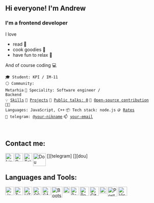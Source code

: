 ## Hi everyone! I'm Andrew

### I'm a frontend developer

I love
- read :book:
- cook goodies :cake:
- have fun to relax :bowling:

And of course coding :computer:


<code>🎓 Student: KPI / IM-11</code>
<br>
<code>⚪ Community: Metarhia</code>
<code>👷 Speciality: Software engineer / Backend</code><br>
<code>💡 [Skills](SKILLS.md)</code>
<code>🧻 [Projects](PROJECTS.md)</code>
<code>📢 [Public talks: 0](TALKS.md)</code>
<code>👀 [Open-source contribution](CONTRIBUTION.md)</code><br>
<code>🧑‍💻 Languages: JavaScript, C++</code>
<code>📦 Tech stack: node.js</code>
<code>🪙 [Rates](RATES.md)</code><br>
<code>💬 telegram: [@your-nikname](https://telegram.me/your-nikname)</code>
<code>📫 [your-email](mailto:your-email)</code>


<br />

## Contact me:

[<img align="left" alt="LinkedIn" width="26px" target="_blank" src="https://cdn.jsdelivr.net/npm/simple-icons@7.4.0/icons/linkedin.svg" />](https://www.linkedin.com/in/andrey-khorsun-40b4a8244/)
<a target="_blank" href="mailto:vladsupruniuk@gmail.com"><img align="left" alt="Gmail" width="26px" src="https://cdn.jsdelivr.net/npm/simple-icons@7.4.0/icons/gmail.svg" /></a>
[<img align="left" alt="Telegram" width="26px" src="https://cdn.jsdelivr.net/npm/simple-icons@7.4.0/icons/telegram.svg" />][telegram]
[<img align="left" alt="Dou" width="40px" src="https://uaspectr.com/wp-content/uploads/2020/10/dou-300x180.jpg" />][dou]
<br />
<br />
## Languages and Tools:
<img align="left" alt="JavaScript" width="26px" src="https://static-00.iconduck.com/assets.00/javascript-js-icon-512x512-q3igwln6.png" />
<img align="left" alt="TypeScript" width="26px" src="https://static-00.iconduck.com/assets.00/typescript-icon-icon-512x512-yh0yu3ta.png" />
<img align="left" alt="HTML" width="26px" src="https://static-00.iconduck.com/assets.00/file-type-html-icon-451x512-vzyw6pa7.png" />
<img align="left" alt="CSS" width="26px" src="https://static-00.iconduck.com/assets.00/file-type-css-icon-451x512-eftbqujz.png" />
<img align="left" alt="SASS" width="26px" src="https://static-00.iconduck.com/assets.00/file-type-sass-icon-512x384-8hcyam61.png" />
<img align="left" alt="Bootstrap" width="34px" src="https://getbootstrap.com/docs/5.2/assets/brand/bootstrap-logo-shadow.png" />
<img align="left" alt="Bulma" width="20px" src="https://static-00.iconduck.com/assets.00/bulma-icon-352x512-bqm2l7bo.png" />
<img align="left" alt="React" width="26px" src="https://static-00.iconduck.com/assets.00/react-icon-512x456-2ynx529a.png" />
<img align="left" alt="Redux" width="28px" src="https://static-00.iconduck.com/assets.00/redux-original-icon-512x487-gnglwkuf.png" />
<img align="left" alt="Git" width="28px" src="https://static-00.iconduck.com/assets.00/git-icon-512x512-61zfmvxk.png" />
<img align="left" alt="SQL" width="22px" src="https://static-00.iconduck.com/assets.00/sql-database-generic-icon-380x512-ez505zus.png" />
<img align="left" alt="PostgreSQL" width="30px" src="https://static-00.iconduck.com/assets.00/postgresql-icon-497x512-wlm3keth.png" />
<img align="left" alt="Visual Studio Code" width="28px" src="https://static-00.iconduck.com/assets.00/file-type-vscode-icon-512x508-376y62ux.png" />